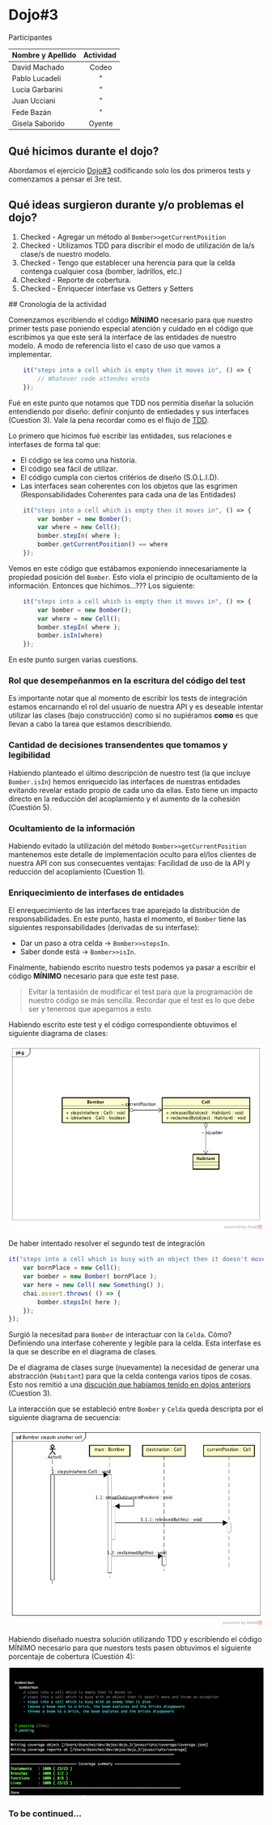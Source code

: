 # Dojo#3

Participantes

| Nombre y Apellido | Actividad |
| ----------------- |:---------:|
| David Machado     | Codeo     |
| Pablo Lucadeli    | "         |
| Lucia Garbarini   | "         |
| Juan Ucciani      | "         |
| Fede Bazán        | "         |
| Gisela Saborido   | Oyente    |

## Qué hicimos durante el dojo?

Abordamos el ejercicio [Dojo#3](https://github.com/diegosanchez/dojo/tree/workshop/dojo_3) codificando solo los dos primeros tests y comenzamos a pensar el 3re test.

## Qué ideas surgieron durante y/o problemas el dojo?

1. Checked - Agregar un método al ```Bomber>>getCurrentPosition```
2. Checked - Utilizamos TDD para discribir el modo de utilización de la/s clase/s de nuestro modelo.
3. Checked - Tengo que establecer una herencia para que la celda contenga cualquier cosa (bomber, ladrillos, etc.)
4. Checked - Reporte de cobertura.
5. Checked - Enriquecer interfase vs Getters y Setters

## Cronología de la actividad

Comenzamos escribiendo el código **MÍNIMO** necesario para que nuestro primer tests pase poniendo especial atención y cuidado en el código que escribímos ya que este será la interface de las entidades de nuestro modelo. A modo de referencia listo el caso de uso que vamos a implementar.

```js
    it("steps into a cell which is empty then it moves in", () => { 
        // Whatever code attendes wrote
    });
```

Fué en este punto que notamos que TDD nos permitía diseñar la solución entendiendo por diseño: definir conjunto de entiedades y sus interfaces (Cuestion 3). Vale la pena recordar como es el flujo de [TDD](../dojo_2/NOTES.md). 

Lo primero que hicimos fué escribir las entidades, sus relaciones e interfases de forma tal que:
- El código se lea como una historia.
- El código sea fácil de utilizar.
- El código cumpla con ciertos critérios de diseño (S.O.L.I.D).
- Las interfaces sean coherentes con los objetos que las esgrimen (Responsabilidades Coherentes para cada una de las Entidades)

```js
    it("steps into a cell which is empty then it moves in", () => { 
        var bomber = new Bomber();
        var where = new Cell();
        bomber.stepIn( where );
        bomber.getCurrentPosition() == where
    });
```

Vemos en este código que estábamos exponiendo innecesariamente la propiedad posición del ```Bomber```. Esto viola el principio de ocultamiento de la información.  Entonces que hichimos...??? Los siguiente:

```js
    it("steps into a cell which is empty then it moves in", () => { 
        var bomber = new Bomber();
        var where = new Cell();
        bomber.stepIn( where );
        bomber.isIn(where)
    });
```

En este punto surgen varias cuestions.

### Rol que desempeñanmos en la escritura del código del test

Es importante notar que al momento de escribir los tests de integración estamos encarnando el rol del usuario de nuestra API y es deseable intentar utilizar las clases (bajo construcción) como si no supiéramos **como** es que llevan a cabo la tarea que estamos describiendo.

### Cantidad de decisiones transendentes que tomamos y legibilidad 

Habiendo planteado el último descripción de nuestro test (la que incluye ```Bomber.isIn```) hemos enriquecido las interfaces de nuestras entidades evitando revelar estado propio de cada uno da ellas. Esto tiene un impacto directo en la reducción del acoplamiento y el aumento de la cohesión (Cuestión 5).

### Ocultamiento de la información

Habiendo evitado la utilización del método ```Bomber>>getCurrentPosition``` mantenemos este detalle de implementación oculto para el/los clientes de nuestra API con sus consecuentes ventajas: Facilidad de uso de la API y reducción del acoplamiento (Cuestion 1).

### Enriquecimiento de interfases de entidades

El enrequecimiento de las interfaces trae aparejado la distribución de responsabilidades.  En este punto, hasta el momento, el ```Bomber``` tiene las siguientes responsabilidades (derivadas de su interfase):

- Dar un paso a otra celda -> ```Bomber>>stepsIn```.
- Saber donde está -> ```Bomber>>isIn```.



Finalmente, habiendo escrito nuestro tests podemos ya pasar a escribir el código **MÍNIMO** necesario para que este test pase.

> Evitar la tentasión de modificar el test para que la programación de nuestro código se más sencilla. Recordar que el test es lo que debe ser y tenemos que apegarnos a esto.

Habiendo escrito este test y el código correspondiente obtuvimos el siguiente diagrama de clases:

![Diagram#0](diagrams/BomberMan.png)

De haber intentado resolver el segundo test de integración 

```js
it("steps into a cell which is busy with an object then it doesn't move and throw an exception", () => {
    var bornPlace = new Cell();
    var bomber = new Bomber( bornPlace );
    var here = new Cell( new Something() );
    chai.assert.throws( () => {
        bomber.stepsIn( here );
    });
});

```

Surgió la necesitad para ```Bomber``` de interactuar con la ```Celda```.  Cómo? Definiendo una interfase coherente y legible para la celda. Esta interfase es la que se describe en el diagrama de clases.  

De el diagrama de clases surge (nuevamente) la necesidad de generar una abstracción (```Habitant```) para que la celda contenga varios tipos de cosas.  Esto nos remitió a una [discución que habíamos tenido en dojos anteriors](https://github.com/diegosanchez/dojo/blob/workshop/dojo_2/NOTES_2.md#lenguajes-tipados-y-no-tipados) (Cuestion 3).

La interacción que se estableció entre ```Bomber``` y ```Celda``` queda descripta por el siguiente diagrama de secuencia:

![Diagram#1](diagrams/Bomber_stepsIn_another_cell.png)

Habiendo diseñado nuestra solución utilizando TDD y escribiendo el código MÍNIMO necesario para que nuestors tests pasen obtuvimos el siguiente porcentaje de cobertura (Cuestión 4):

![Diagram#2](diagrams/coverage_report.png)

### To be continued...
